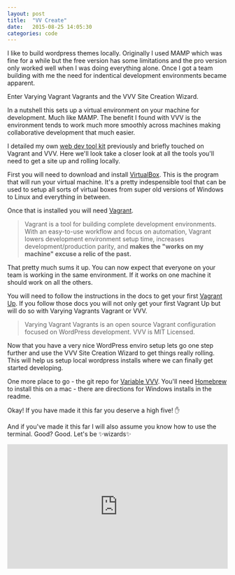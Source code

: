 ```yaml
---
layout: post
title:  "VV Create"
date:   2015-08-25 14:05:30
categories: code
---
```


I like to build wordpress themes locally. Originally I used MAMP which was fine for a while but the free version has some limitations and the pro version only worked well when I was doing everything alone. Once I got a team building with me the need for indentical development environments became apparent.

Enter Varying Vagrant Vagrants and the VVV Site Creation Wizard.

In a nutshell this sets up a virtual environment on your machine for development. Much like MAMP. The benefit I found with VVV is the environment tends to work much more smoothly across machines making collaborative development that much easier.

I detailed my own [web dev tool kit](http://luetkemj.github.io/150605/my-web-dev-setup/) previously and briefly touched on Vagrant and VVV. Here we'll look take a closer look at all the tools you'll need to get a site up and rolling locally.

First you will need to download and install [VirtualBox](https://www.virtualbox.org/wiki/Downloads). This is the program that will run your virtual machine. It's a pretty indespensible tool that can be used to setup all sorts of virtual boxes from super old versions of Windows to Linux and everything in between. 

Once that is installed you will need [Vagrant](https://www.vagrantup.com/). 

> Vagrant is a tool for building complete development environments. With an easy-to-use workflow and focus on automation, Vagrant lowers development environment setup time, increases development/production parity, and **makes the "works on my machine" excuse a relic of the past.**

That pretty much sums it up. You can now expect that everyone on your team is working in the same environment. If it works on one machine it should work on all the others.

You will need to follow the instructions in the docs to get your first [Vagrant Up](https://github.com/Varying-Vagrant-Vagrants/VVV#the-first-vagrant-up). If you follow those docs you will not only get your first Vagrant Up but will do so with Varying Vagrants Vagrant or VVV.

> Varying Vagrant Vagrants is an open source Vagrant configuration focused on WordPress development. VVV is MIT Licensed.

Now that you have a very nice WordPress enviro setup lets go one step further and use the VVV Site Creation Wizard to get things really rolling. This will help us setup local wordpress installs where we can finally get started developing.

One more place to go - the git repo for [Variable VVV](https://github.com/bradp/vv). You'll need [Homebrew](http://brew.sh/) to install this on a mac - there are directions for Windows installs in the readme. 

Okay! If you have made it this far you deserve a high five! ✋

And if you've made it this far I will also assume you know how to use the terminal. Good? Good. Let's be ✨wizards✨

<style>.embed-container { position: relative; padding-bottom: 56.25%; height: 0; overflow: hidden; max-width: 100%; } .embed-container iframe, .embed-container object, .embed-container embed { position: absolute; top: 0; left: 0; width: 100%; height: 100%; }</style><div class='embed-container'><iframe src='https://www.youtube.com/embed/g0MdS1VLvHI' frameborder='0' allowfullscreen></iframe></div>



